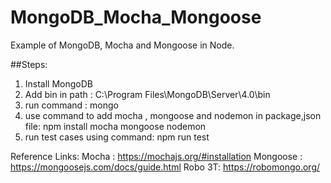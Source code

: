 # MongoDB_Mocha_Mongoose
Example of MongoDB, Mocha and Mongoose in Node.

##Steps:
1. Install MongoDB
2. Add bin in path : C:\Program Files\MongoDB\Server\4.0\bin
3. run command : mongo
4. use command to add mocha , mongoose and nodemon in package,json file: npm install mocha mongoose nodemon
5. run test cases using command: npm run test

Reference Links: 
Mocha : https://mochajs.org/#installation
Mongoose : https://mongoosejs.com/docs/guide.html
Robo 3T: https://robomongo.org/

